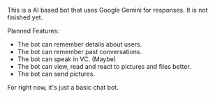This is a AI based bot that uses Google Gemini for responses. It is not finished yet.

Planned Features:
- The bot can remember details about users.
- The bot can remember past conversations.
- The bot can speak in VC. (Maybe)
- The bot can view, read and react to pictures and files better.
- The bot can send pictures.

For right now, it's just a basic chat bot.
